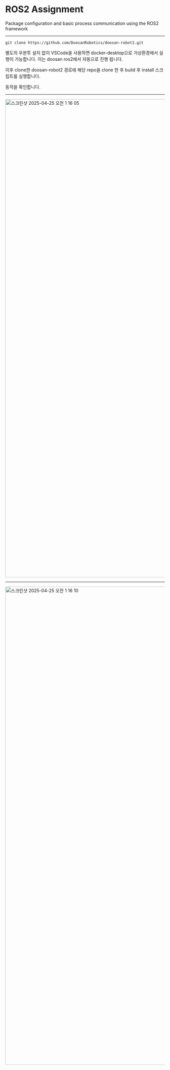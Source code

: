 # ROS2 Assignment

Package configuration and basic process communication using the ROS2 framework

---
```
git clone https://github.com/DoosanRobotics/doosan-robot2.git
```

별도의 우분투 설치 없이 VSCode을 사용하면 docker-desktop으로 가상환경에서 실행이 가능합니다.
이는 doosan ros2에서 자동으로 진행 됩니다.

이후 clone한 doosan-robot2 경로에 해당 repo을 clone 한 후 build 후 install 스크립트를 실행합니다.

동작을 확인합니다.

---
<img width="1512" alt="스크린샷 2025-04-25 오전 1 16 05" src="https://github.com/user-attachments/assets/56e7fb3b-ffa8-47b2-b215-148dfd4f78c0" />


---
<img width="1512" alt="스크린샷 2025-04-25 오전 1 16 10" src="https://github.com/user-attachments/assets/75ff0814-82d0-45bc-92e8-d9cf3290489e" />
